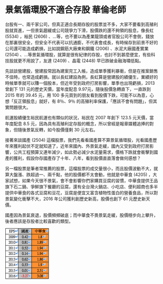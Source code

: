 # 景氣循環股不適合存股  華倫老師


台股有一、兩千家公司，但真正適合長期存股的股票並不多，大家不要看到高殖利股就買進，一但景氣趨緩或公司競爭力下滑，股價跌的還不夠領的股息，像長虹 (5534) ，裕民 (2606) 、…等，也不要以為產業龍頭或者官股公司不會倒，錢放在那裏很安全，但安全不代表可以抗通膨，不代表會成長，有時候存到前景不好的公司還可能造成虧損，比如說鋼筋大廠東和鋼鐵 (2006) 、水泥大廠國產實業 (2504) 、…等景氣循環股，就算是很有紀律的存股，也討不到甚麼便宜，有些科技股就更不用說了，友達 (2409) 、晶電 (2448) 早已跌破金融海嘯低點。

先談談營建股，營建股常因為建案完工入帳，造成單季獲利暴衝，但是在推案銷售不佳時，也常造成虧損。就以長虹建設為例，長虹算是營建股的績優生，業績好的時候單季就可以賺一個股本，但近年受到政府打房影響，單季也出現虧損，2013 曾創下 131 元的歷史天價，當年度配息 9.97元，隨後股價急轉直下，一直跌到 2015 年的 39.45 元，用 100 多元買到的朋友看到股價下跌，可能不以為意，心想「反正領股息」就好，有 8％、9％ 的高殖利率保護，「應該不會有問題」，但其實問題很大。

航運股績優生裕民航運也有類似的狀況，裕民在 2007 年創下 123.5 元天價，當年度配息 8.5 元，因為具有高殖利定存股的概念，所以曾經是報章媒體追捧的對象，但隨後景氣反轉，如今股價僅剩 30 元左右。

接著來談國產 (2504) 這檔股票，我們先看看國產算不算景氣循環股，光看國產歷年來獲利起伏不定就知道了，近年來國內、外景氣走緩，國內又受到政府打房影響，公共工程預算又連年減少，如此勢必減少水泥量需求，價格下跌就會衝擊到國產的獲利，假設你存國產存了十年、八年，看到股價直直落會做何感想？

另一檔股票是筆者常推薦的股票，這檔股票的成交量很小，而且股價波動不大，就算大盤漲、跌超過一、兩千點，他的股價都不太會動，他就是中華食 (4205) ，大家試想，如果今天很不景氣，會不會影響你們家購買豆腐的習慣，中華食提供王品旗下石二鍋、爭鮮旗下餐廳的豆腐，還有全台灣火鍋店、小吃店、便利超商也多半提供中華食的各式豆腐和豆花，豆腐是便宜又富含植物性蛋白的營養食品，所以對景氣變化衝擊不大，2016 年公司獲利創歷史新高，股價也創下 61 元歷史新天價。

國產因為景氣衰退，股價頻頻破底；而中華食不畏景氣走緩，股價穩步向上攀升，後者應該是存股者比較喜歡的類型。


![](./images/2017-05-03-18.19.45.png)